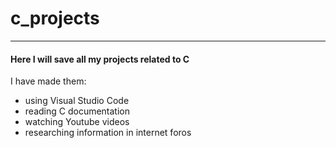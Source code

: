 # c_projects
-----------

#### Here I will save all my projects related to C

I have made them:
- using Visual Studio Code 
- reading C documentation
- watching Youtube videos
- researching information in internet foros
